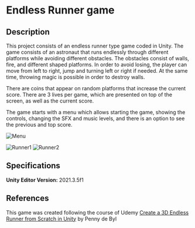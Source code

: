 # Endless Runner game

## Description
This project consists of an endless runner type game coded in Unity. The game consists of an astronaut that runs endlessly through different platforms while avoiding different obstacles. The obstacles consist of walls, fire, and different shaped platforms. In order to avoid losing, the player can move from left to right, jump and turning left or right if needed. At the same time, throwing magic is possible in order to destroy walls.

There are coins that appear on random platforms that increase the current score. There are 3 lives per game, which are presented on top of the screen, as well as the current score.

The game starts with a menu which allows starting the game, showing the controls, changing the SFX and music levels, and there is an option to see the previous and top score.

![Menu](https://user-images.githubusercontent.com/50153175/206931620-b404192c-767f-47d6-8bec-c71f651ec972.png)

![Runner1](https://user-images.githubusercontent.com/50153175/206931628-b9b4fa5a-d76f-4325-8b5a-bd75906d74da.png) ![Runner2](https://user-images.githubusercontent.com/50153175/206931632-ea09a569-798c-44c8-997b-2dd275d2ee93.png)

## Specifications
**Unity Editor Version:** 2021.3.5f1

## References
This game was created following the course of Udemy [Create a 3D Endless Runner from Scratch in Unity](https://www.udemy.com/course/endlessrunner/) by Penny de Byl

